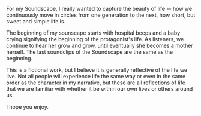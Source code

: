 For my Soundscape, I really wanted to capture the beauty of life -- how we continuously move in circles from one generation to the next, how short, but sweet and simple life is. 

The beginning of my sounscape starts with hospital beeps and a baby crying signifying the beginning of the protagonist's life. As listeners, we continue to hear her grow and grow, until eventually she becomes a mother herself. The last soundclips of the Soundscape are the same as the beginning. 

This is a fictional work, but I believe it is generally reflective of the life we live. Not all people will experience life the same way or even in the same order as the character in my narrative, but these are all reflections of life that we are familiar with whether it be within our own lives or others around us. 

I hope you enjoy. 